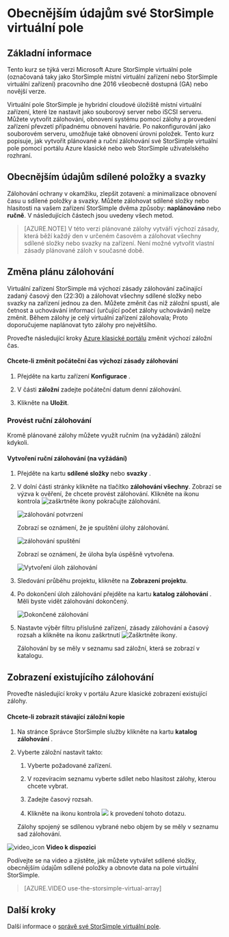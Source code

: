 <properties 
   pageTitle="Virtuální pole StorSimple záložní kurz | Microsoft Azure"
   description="Popisuje, jak k obecnějším údajům akcie StorSimple virtuální matice a svazky."
   services="storsimple"
   documentationCenter="NA"
   authors="alkohli"
   manager="carmonm"
   editor="" />
<tags 
   ms.service="storsimple"
   ms.devlang="NA"
   ms.topic="article"
   ms.tgt_pltfrm="NA"
   ms.workload="TBD"
   ms.date="06/07/2016"
   ms.author="alkohli" />

# <a name="back-up-your-storsimple-virtual-array"></a>Obecnějším údajům své StorSimple virtuální pole

## <a name="overview"></a>Základní informace 

Tento kurz se týká verzi Microsoft Azure StorSimple virtuální pole (označovaná taky jako StorSimple místní virtuální zařízení nebo StorSimple virtuální zařízení) pracovního dne 2016 všeobecně dostupná (GA) nebo novější verze.

Virtuální pole StorSimple je hybridní cloudové úložiště místní virtuální zařízení, které lze nastavit jako souborový server nebo iSCSI serveru. Můžete vytvořit zálohování, obnovení systému pomocí zálohy a provedení zařízení převzetí případnému obnovení havárie. Po nakonfigurování jako souborovém serveru, umožňuje také obnovení úrovni položek. Tento kurz popisuje, jak vytvořit plánované a ruční zálohování své StorSimple virtuální pole pomocí portálu Azure klasické nebo web StorSimple uživatelského rozhraní.


## <a name="back-up-shares-and-volumes"></a>Obecnějším údajům sdílené položky a svazky

Zálohování ochrany v okamžiku, zlepšit zotavení: a minimalizace obnovení času u sdílené položky a svazky. Můžete zálohovat sdílené složky nebo hlasitosti na vašem zařízení StorSimple dvěma způsoby: **naplánováno** nebo **ručně**. V následujících částech jsou uvedeny všech metod.

> [AZURE.NOTE] V této verzi plánované zálohy vytváří výchozí zásady, která běží každý den v určeném časovém a zálohovat všechny sdílené složky nebo svazky na zařízení. Není možné vytvořit vlastní zásady plánované záloh v současné době.

## <a name="change-the-backup-schedule"></a>Změna plánu zálohování

Virtuální zařízení StorSimple má výchozí zásady zálohování začínající zadaný časový den (22:30) a zálohovat všechny sdílené složky nebo svazky na zařízení jednou za den. Můžete změnit čas niž záložní spustí, ale četnost a uchovávání informací (určující počet zálohy uchovávání) nelze změnit. Během zálohy je celý virtuální zařízení zálohovala; Proto doporučujeme naplánovat tyto zálohy pro největšího.

Proveďte následující kroky [Azure klasické portálu](https://manage.windowsazure.com/) změnit výchozí záložní čas.

#### <a name="to-change-the-start-time-for-the-default-backup-policy"></a>Chcete-li změnit počáteční čas výchozí zásady zálohování

1. Přejděte na kartu zařízení **Konfigurace** .

2. V části **záložní** zadejte počáteční datum denní zálohování.

3. Klikněte na **Uložit**.

### <a name="take-a-manual-backup"></a>Provést ruční zálohování

Kromě plánované zálohy můžete využít ručním (na vyžádání) záložní kdykoli.

#### <a name="to-create-a-manual-on-demand-backup"></a>Vytvoření ruční zálohování (na vyžádání)

1. Přejděte na kartu **sdílené složky** nebo **svazky** .

2. V dolní části stránky klikněte na tlačítko **zálohování všechny**. Zobrazí se výzva k ověření, že chcete provést zálohování. Klikněte na ikonu kontrola ![zaškrtněte ikony](./media/storsimple-ova-backup/image3.png) pokračujte zálohování.

    ![zálohování potvrzení](./media/storsimple-ova-backup/image4.png)

    Zobrazí se oznámení, že je spuštění úlohy zálohování.

    ![zálohování spuštění](./media/storsimple-ova-backup/image5.png)

    Zobrazí se oznámení, že úloha byla úspěšně vytvořena.

    ![Vytvoření úloh zálohování](./media/storsimple-ova-backup/image7.png)

3. Sledování průběhu projektu, klikněte na **Zobrazení projektu**.

4. Po dokončení úloh zálohování přejděte na kartu **katalog zálohování** . Měli byste vidět zálohování dokončený.

    ![Dokončené zálohování](./media/storsimple-ova-backup/image8.png)

5. Nastavte výběr filtru příslušné zařízení, zásady zálohování a časový rozsah a klikněte na ikonu zaškrtnutí ![Zaškrtněte ikony](./media/storsimple-ova-backup/image3.png).

    Zálohování by se měly v seznamu sad záložní, která se zobrazí v katalogu.

## <a name="view-existing-backups"></a>Zobrazení existujícího zálohování

Proveďte následující kroky v portálu Azure klasické zobrazení existující zálohy.

#### <a name="to-view-existing-backups"></a>Chcete-li zobrazit stávající záložní kopie

1. Na stránce Správce StorSimple služby klikněte na kartu **katalog zálohování** .

2. Vyberte záložní nastavit takto:

    1. Vyberte požadované zařízení.

    2. V rozevíracím seznamu vyberte sdílet nebo hlasitost zálohy, kterou chcete vybrat.

    3. Zadejte časový rozsah.

    4. Klikněte na ikonu kontrola ![](./media/storsimple-ova-backup/image3.png) k provedení tohoto dotazu.

    Zálohy spojený se sdílenou vybrané nebo objem by se měly v seznamu sad zálohování.

![video_icon](./media/storsimple-ova-backup/video_icon.png) **Video k dispozici**

Podívejte se na video a zjistěte, jak můžete vytvářet sdílené složky, obecnějším údajům sdílené položky a obnovte data na pole virtuální StorSimple.

> [AZURE.VIDEO use-the-storsimple-virtual-array]

## <a name="next-steps"></a>Další kroky

Další informace o [správě své StorSimple virtuální pole](storsimple-ova-web-ui-admin.md).
